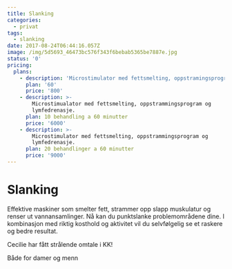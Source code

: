 ```yaml
---
title: Slanking
categories:
  - privat
tags:
  - slanking
date: 2017-08-24T06:44:16.057Z
image: /img/5d5693_46473bc576f343f6bebab5365be7887e.jpg
status: '0'
pricing:
  plans:
    - description: 'Microstimulator med fettsmelting, oppstramingsprogram og lymfedrenasje.'
      plan: '60'
      price: '800'
    - description: >-
        Microstimualator med fettsmelting, oppstrammingsprogram og
        lymfedrenasje.
      plan: 10 behandling a 60 minutter
      price: '6000'
    - description: >-
        Microstimulator med fettsmelting, oppstrammingsprogram og
        lymfedrenasje. 
      plan: 20 behandlinger a 60 minutter
      price: '9000'
---
```

# Slanking

Effektive maskiner som smelter fett, strammer opp slapp muskulatur og renser ut vannansamlinger. Nå kan du punktslanke problemområdene dine. I kombinasjon med riktig kosthold og aktivitet vil du selvfølgelig se et raskere og bedre resultat.

Cecilie har fått strålende omtale i KK!

Både for damer og menn



